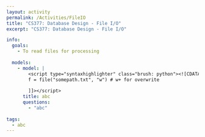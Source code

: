 ```yaml
---
layout: activity
permalink: /Activities/FileIO
title: "CS377: Database Design - File I/O"
excerpt: "CS377: Database Design - File I/O"

info:
  goals: 
    - To read files for processing
    
  models:
    - model: |
        <script type="syntaxhighlighter" class="brush: python"><![CDATA[        
        f = file("somepath.txt", "w") # w+ for overwrite
        
        ]]></script> 
      title: abc
      questions:
        - "abc"
        
tags:
  - abc  
---
```


